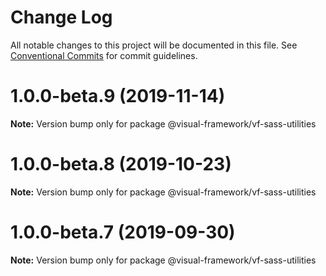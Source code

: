 # Change Log

All notable changes to this project will be documented in this file.
See [Conventional Commits](https://conventionalcommits.org) for commit guidelines.

# 1.0.0-beta.9 (2019-11-14)

**Note:** Version bump only for package @visual-framework/vf-sass-utilities





# 1.0.0-beta.8 (2019-10-23)

**Note:** Version bump only for package @visual-framework/vf-sass-utilities





# 1.0.0-beta.7 (2019-09-30)

**Note:** Version bump only for package @visual-framework/vf-sass-utilities
